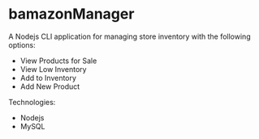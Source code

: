 # bamazonManager

A Nodejs CLI application for managing store inventory with the following options:
  - View Products for Sale
  - View Low Inventory
  - Add to Inventory
  - Add New Product
  
  Technologies:
  - Nodejs
  - MySQL
